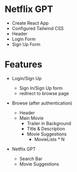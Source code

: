 # Netflix GPT

- Create React App
- Configured Tailwind CSS
- Header
- Login Form
- Sign Up Form

# Features

- Login/Sign Up
    - Sign In/Sign Up form
    - redirect to browse page

- Browse (after authentication)
    - Header
    - Main Movie
        - Trailer in Background
        - Title & Description
        - Movie Suggestions
            - MovieLists * N
- Netflix GPT
    - Search Bar
    - Movie Suggestions